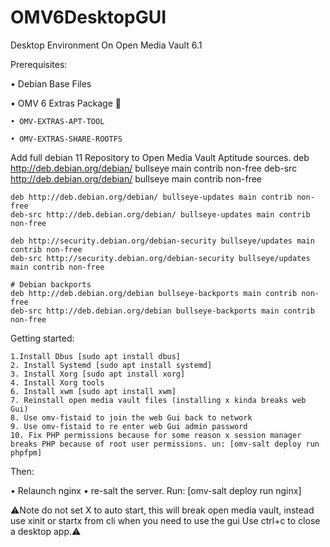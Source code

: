# OMV6DesktopGUI
Desktop Environment On Open Media Vault 6.1

Prerequisites:

• Debian Base Files

• OMV 6 Extras Package 🔽

    • OMV-EXTRAS-APT-TOOL

    • OMV-EXTRAS-SHARE-ROOTFS

Add full debian 11 Repository to Open Media Vault Aptitude sources.
    deb http://deb.debian.org/debian/ bullseye main contrib non-free
    deb-src http://deb.debian.org/debian/ bullseye main contrib non-free

    deb http://deb.debian.org/debian/ bullseye-updates main contrib non-free
    deb-src http://deb.debian.org/debian/ bullseye-updates main contrib non-free

    deb http://security.debian.org/debian-security bullseye/updates main contrib non-free
    deb-src http://security.debian.org/debian-security bullseye/updates main contrib non-free

    # Debian backports
    deb http://deb.debian.org/debian bullseye-backports main contrib non-free
    deb-src http://deb.debian.org/debian bullseye-backports main contrib non-free
Getting started:

    1.Install Dbus [sudo apt install dbus]
    2. Install Systemd [sudo apt install systemd]
    3. Install Xorg [sudo apt install xorg]
    4. Install Xorg tools
    6. Install xwm [sudo apt install xwm]
    7. Reinstall open media vault files (installing x kinda breaks web Gui)
    8. Use omv-fistaid to join the web Gui back to network
    9. Use omv-fistaid to re enter web Gui admin password
    10. Fix PHP permissions because for some reason x session manager breaks PHP because of root user permissions. un: [omv-salt deploy run phpfpm]

Then:

• Relaunch nginx
• re-salt the server. Run: [omv-salt deploy run nginx]

⚠️Note do not set X to auto start, this will break open media vault, instead use xinit or startx from cli when you need to use the gui
Use ctrl+c to close a desktop app.⚠️
